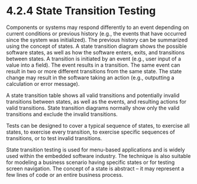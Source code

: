 # 4.2.4 State Transition Testing

Components or systems may respond differently to an event depending on current conditions or previous history \(e.g., the events that have occurred since the system was initialized\). The previous history can be summarized using the concept of states. A state transition diagram shows the possible software states, as well as how the software enters, exits, and transitions between states. A transition is initiated by an event \(e.g., user input of a value into a field\). The event results in a transition. The same event can result in two or more different transitions from the same state. The state change may result in the software taking an action \(e.g., outputting a calculation or error message\).

A state transition table shows all valid transitions and potentially invalid transitions between states, as well as the events, and resulting actions for valid transitions. State transition diagrams normally show only the valid transitions and exclude the invalid transitions. 

Tests can be designed to cover a typical sequence of states, to exercise all states, to exercise every transition, to exercise specific sequences of transitions, or to test invalid transitions.

State transition testing is used for menu-based applications and is widely used within the embedded software industry. The technique is also suitable for modeling a business scenario having specific states or for testing screen navigation. The concept of a state is abstract – it may represent a few lines of code or an entire business process.



